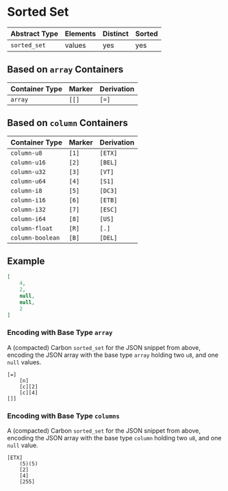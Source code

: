 # Sorted Set

| Abstract Type   | Elements | Distinct    | Sorted |
|-----------------|----------|-------------|--------|
| `sorted_set`    | values   | yes         | yes    |

## Based on `array` Containers

| Container Type | Marker | Derivation   
|----------------|--------|------------
| `array`        | `[[]`  | `[=]`               

## Based on `column` Containers

| Container Type   | Marker | Derivation   
|------------------|--------|------------
| `column-u8`      | `[1]`  | `[ETX]`               
| `column-u16`     | `[2]`  | `[BEL]`               
| `column-u32`     | `[3]`  | `[VT]`               
| `column-u64`     | `[4]`  | `[S1]`               
| `column-i8`      | `[5]`  | `[DC3]`               
| `column-i16`     | `[6]`  | `[ETB]`               
| `column-i32`     | `[7]`  | `[ESC]`               
| `column-i64`     | `[8]`  | `[US]`               
| `column-float`   | `[R]`  | `[.]`               
| `column-boolean` | `[B]`  | `[DEL]`               

## Example

```json
[ 
	4, 
	2, 
	null, 
	null, 
	2 
]
```

### Encoding with Base Type `array`

A (compacted) Carbon `sorted_set` for the JSON snippet from above, encoding the JSON array with the base type `array` holding two `u8`, and one `null` values.

```
[=] 
	[n] 
	[c][2] 
	[c][4] 	
[]] 
```

### Encoding with Base Type `columns`

A (compacted) Carbon `sorted_set` for the JSON snippet from above, encoding the JSON array with the base type `column` holding two `u8`, and one `null` value.

```
[ETX] 
	(5)(5) 
	[2]	
	[4]
	[255]
```

